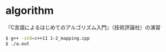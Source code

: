# algorithm

『C言語によるはじめてのアルゴリズム入門』（技術評論社）の演習

```bash
$ g++ -std=c++11 1-2_mapping.cpp
$ ./a.out
```